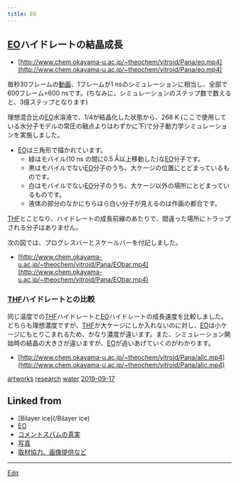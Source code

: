 ```yaml
---
title: EO
---
```

## [EO](/EO)ハイドレートの結晶成長

* [http://www.chem.okayama-u.ac.jp/~theochem/vitroid/Pana/eo.mp4](http://www.chem.okayama-u.ac.jp/~theochem/vitroid/Pana/eo.mp4)

毎秒30フレームの[動画](/動画)、1フレームが1 nsのシミュレーションに相当し、全部で600フレーム=600 nsです。(ちなみに、シミュレーションのステップ数で数えると、3億ステップとなります)

理想混合比の[EO](/EO)水溶液で、1/4が結晶化した状態から、268 K (ここで使用している水分子モデルの常圧の融点よりはわずかに下)で分子動力学シミュレーションを実施しました。

* [EO](/EO)は三角形で描かれています。
   * 緑はモバイル(10 ns の間に0.5 Å以上移動した)な[EO](/EO)分子です。
   * 黒はモバイルでない[EO](/EO)分子のうち、大ケージの位置にとどまっているものです。
   * 白はモバイルでない[EO](/EO)分子のうち、大ケージ以外の場所にとどまっているものです。
   * 液体の部分のなかにちらほら白い分子が見えるのは作画の都合です。

[THF](/THF)とことなり、ハイドレートの成長前線のあたりで、間違った場所にトラップされる分子はありません。

次の図では、プログレスバーとスケールバーを付記しました。

* [http://www.chem.okayama-u.ac.jp/~theochem/vitroid/Pana/EObar.mp4](http://www.chem.okayama-u.ac.jp/~theochem/vitroid/Pana/EObar.mp4)

### [THF](/THF)ハイドレートとの比較

同じ温度での[THF](/THF)ハイドレートと[EO](/EO)ハイドレートの成長速度を比較しました。どちらも理想濃度ですが、[THF](/THF)が大ケージにしか入れないのに対し、[EO](/EO)は小ケージにもとりこまれるため、かなり濃度が違います。また、シミュレーション開始時の結晶の大きさが違いますが、[EO](/EO)が追いあげていくのがわかります。

* [http://www.chem.okayama-u.ac.jp/~theochem/vitroid/Pana/allc.mp4](http://www.chem.okayama-u.ac.jp/~theochem/vitroid/Pana/allc.mp4)


[artworks](/artworks)
[research](/research)
[water](/water)
[2019-09-17](/2019-09-17) 


## Linked from

* [Bilayer ice](/Bilayer ice)
* [EO](/EO)
* [コメントスパムの真実](/コメントスパムの真実)
* [写真](/写真)
* [取材協力、画像提供など](/取材協力、画像提供など)


----

[Edit](https://github.com/vitroid/vitroid.github.io/edit/master/MD/EO.md)

